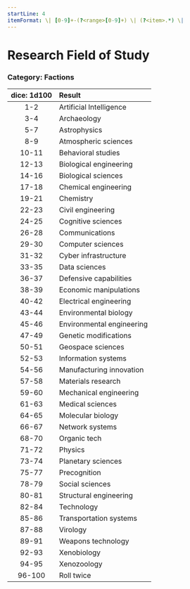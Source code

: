 ```yaml
---
startLine: 4
itemFormat: \| [0-9]+-(?<range>[0-9]+) \| (?<item>.*) \|
---
```

# Research Field of Study
### Category: Factions

| dice: 1d100 | Result |
|:----:|:-------|
| 1-2 | Artificial Intelligence |
| 3-4 | Archaeology |
| 5-7 | Astrophysics |
| 8-9 | Atmospheric sciences |
| 10-11 | Behavioral studies |
| 12-13 | Biological engineering |
| 14-16 | Biological sciences |
| 17-18 | Chemical engineering |
| 19-21 | Chemistry |
| 22-23 | Civil engineering |
| 24-25 | Cognitive sciences |
| 26-28 | Communications |
| 29-30 | Computer sciences |
| 31-32 | Cyber infrastructure |
| 33-35 | Data sciences |
| 36-37 | Defensive capabilities |
| 38-39 | Economic manipulations |
| 40-42 | Electrical engineering |
| 43-44 | Environmental biology |
| 45-46 | Environmental engineering |
| 47-49 | Genetic modifications |
| 50-51 | Geospace sciences |
| 52-53 | Information systems |
| 54-56 | Manufacturing innovation |
| 57-58 | Materials research |
| 59-60 | Mechanical engineering |
| 61-63 | Medical sciences |
| 64-65 | Molecular biology |
| 66-67 | Network systems |
| 68-70 | Organic tech |
| 71-72 | Physics |
| 73-74 | Planetary sciences |
| 75-77 | Precognition |
| 78-79 | Social sciences |
| 80-81 | Structural engineering |
| 82-84 | Technology |
| 85-86 | Transportation systems |
| 87-88 | Virology |
| 89-91 | Weapons technology |
| 92-93 | Xenobiology |
| 94-95 | Xenozoology |
| 96-100 | Roll twice |